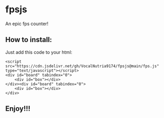 # fpsjs
An epic fps counter!

## How to install:

Just add this code to your html:
```
<script src="https://cdn.jsdelivr.net/gh/VocalNutria9174/fpsjs@main/fps.js" type="text/javascript"></script>
<div id="board" tabindex="0">
	<div id="box"></div>
</div><div id="board" tabindex="0">
	<div id="box"></div>
</div>
```

## Enjoy!!!
